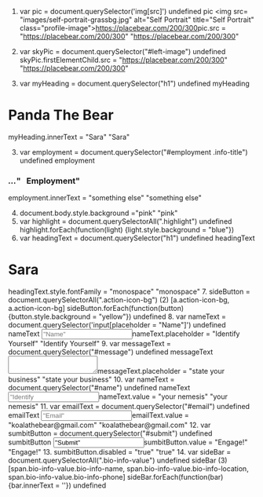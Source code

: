 1. var pic = document.querySelector('img[src]')
undefined
pic
<img src=​"images/​self-portrait-grassbg.jpg" alt=​"Self Portrait" title=​"Self Portrait" class=​"profile-image">​https://placebear.com/200/300​</img>​
pic.src = "https://placebear.com/200/300"
"https://placebear.com/200/300"

1. var skyPic = document.querySelector("#left-image")
undefined
skyPic.firstElementChild.src = "https://placebear.com/200/300"
"https://placebear.com/200/300"

2. var myHeading = document.querySelector("h1")
undefined
myHeading
<h1 class=​"highlight">​Panda The Bear​</h1>​
myHeading.innerText = "Sara"
"Sara"

3. var employment = document.querySelector("#employment .info-title")
undefined
employment
<h3 class=​"info-title">​<i class=​"icon-suitcase">​…​</i>​" &nbsp; Employment"</h3>​
employment.innerText = "something else"
"something else"

4. document.body.style.background ="pink"
"pink"
5. var highlight = document.querySelectorAll(".highlight")
undefined
highlight.forEach(function(light) {light.style.background = "blue"})
6. var headingText = document.querySelector("h1")
undefined
headingText
<h1 class=​"highlight" style=​"background:​ blue;​">​Sara​</h1>​
headingText.style.fontFamily = "monospace"
"monospace"
7. sideButton = document.querySelectorAll(".action-icon-bg")
(2) [a.action-icon-bg, a.action-icon-bg]
sideButton.forEach(function(button) {button.style.background = "yellow"})
undefined
8. var nameText = document.querySelector('input[placeholder = "Name"]')
undefined
nameText
<input type=​"text" name=​"name" class=​"contact-info" id=​"name" placeholder=​"Name">​
nameText.placeholder = "Identify Yourself"
"Identify Yourself"
9. var messageText = document.querySelector("#message")
undefined
messageText
<textarea name=​"message" id=​"message" placeholder=​"Message">​</textarea>​
messageText.placeholder = "state your business"
"state your business"
10. var nameText = document.querySelector("#name")
undefined
nameText
<input type=​"text" name=​"name" class=​"contact-info" id=​"name" placeholder=​"Identify Yourself">​
nameText.value = "your nemesis"
"your nemesis"
11. var emailText = document.querySelector("#email")
undefined
emailText
<input type=​"email" name=​"email" class=​"contact-info" id=​"email" placeholder=​"Email">​
emailText.value = "koalathebear@gmail.com"
"koalathebear@gmail.com"
12. var sumbitButton = document.querySelector("#submit")
undefined
sumbitButton
<input type=​"submit" name=​"submit" id=​"submit" value=​"Submit">​
sumbitButton.value = "Engage!"
"Engage!"
13. sumbitButton.disabled = "true"
"true"
14. var sideBar = document.querySelectorAll(".bio-info-value")
undefined
sideBar
(3) [span.bio-info-value.bio-info-name, span.bio-info-value.bio-info-location, span.bio-info-value.bio-info-phone]
sideBar.forEach(function(bar) {bar.innerText = ''})
undefined
